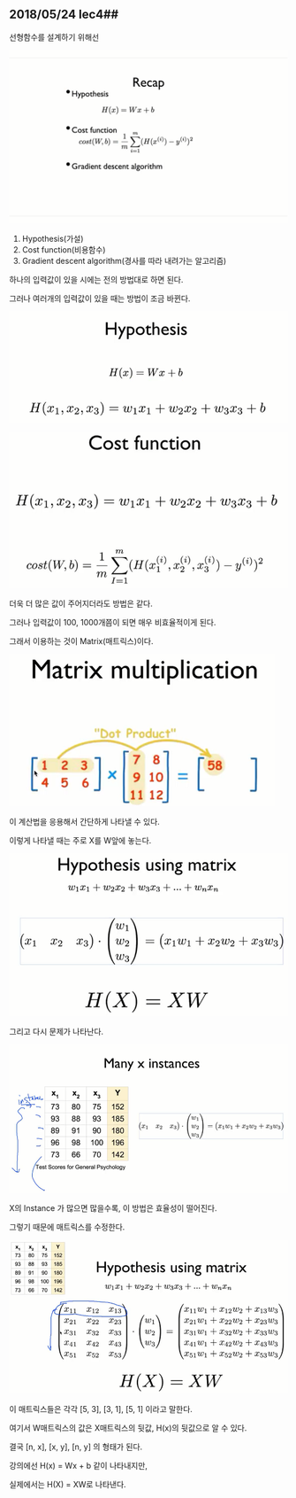 ## 2018/05/24 lec4##

선형함수를 설계하기 위해선 

![](https://github.com/MoDeep/1st-Grade-Study/blob/master/Summaries/Heewoong/Images/Lec4-1.PNG?raw=true)

1. Hypothesis(가설)
2. Cost function(비용함수)
3. Gradient descent algorithm(경사를 따라 내려가는 알고리즘)

하나의 입력값이 있을 시에는 전의 방법대로 하면 된다.

그러나 여러개의 입력값이 있을 때는 방법이 조금 바뀐다.

![](https://github.com/MoDeep/1st-Grade-Study/blob/master/Summaries/Heewoong/Images/Lec4-2.PNG?raw=true)

![](https://github.com/MoDeep/1st-Grade-Study/blob/master/Summaries/Heewoong/Images/Lec4-3.PNG?raw=true)

더욱 더 많은 값이 주어지더라도 방법은 같다.

그러나 입력값이 100, 1000개쯤이 되면 매우 비효율적이게 된다.

그래서 이용하는 것이 Matrix(매트릭스)이다.

![](https://github.com/MoDeep/1st-Grade-Study/blob/master/Summaries/Heewoong/Images/Lec4-5.PNG?raw=true)

이 계산법을 응용해서 간단하게 나타낼 수 있다.

이렇게 나타낼 때는 주로 X를 W앞에 놓는다. 

![](https://github.com/MoDeep/1st-Grade-Study/blob/master/Summaries/Heewoong/Images/Lec4-6.PNG?raw=true)

그리고 다시 문제가 나타난다.

![](https://github.com/MoDeep/1st-Grade-Study/blob/master/Summaries/Heewoong/Images/Lec4-7.PNG?raw=true)

X의 Instance 가 많으면 많을수록, 이 방법은 효율성이 떨어진다.

그렇기 때문에  매트릭스를 수정한다.

![](https://github.com/MoDeep/1st-Grade-Study/blob/master/Summaries/Heewoong/Images/Lec4-8.PNG?raw=true)

이 매트릭스들은 각각 [5, 3], [3, 1], [5, 1] 이라고 말한다.

여기서 W매트릭스의 값은 X매트릭스의 뒷값, H(x)의 뒷값으로 알 수 있다.

 결국 [n, x], [x, y], [n, y] 의 형태가 된다.

강의에선 H(x) = Wx + b 같이 나타내지만,

실제에서는 H(X) = XW로 나타낸다.